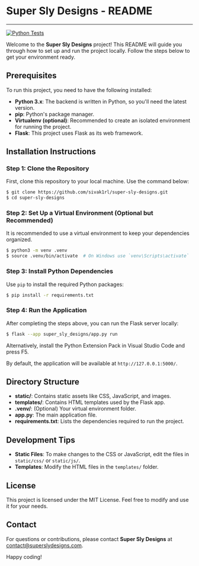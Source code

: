 # Super Sly Designs - README
---
[![Python Tests](https://github.com/sivak1rl/super-sly-design/actions/workflows/python-app.yml/badge.svg)](https://github.com/sivak1rl/super-sly-design/actions/workflows/python-app.yml)

Welcome to the **Super Sly Designs** project! This README will guide you through how to set up and run the project locally. Follow the steps below to get your environment ready.

## Prerequisites

To run this project, you need to have the following installed:

- **Python 3.x**: The backend is written in Python, so you'll need the latest version.
- **pip**: Python's package manager.
- **Virtualenv (optional)**: Recommended to create an isolated environment for running the project.
- **Flask**: This project uses Flask as its web framework.

## Installation Instructions

### Step 1: Clone the Repository

First, clone this repository to your local machine. Use the command below:

```bash
$ git clone https://github.com/sivak1rl/super-sly-designs.git
$ cd super-sly-designs
```

### Step 2: Set Up a Virtual Environment (Optional but Recommended)

It is recommended to use a virtual environment to keep your dependencies organized.

```bash
$ python3 -m venv .venv
$ source .venv/bin/activate  # On Windows use `venv\Scripts\activate`
```

### Step 3: Install Python Dependencies

Use `pip` to install the required Python packages:

```bash
$ pip install -r requirements.txt
```

### Step 4: Run the Application

After completing the steps above, you can run the Flask server locally:

```bash
$ flask --app super_sly_designs/app.py run
```

Alternatively, install the Python Extension Pack in Visual Studio Code and press F5.

By default, the application will be available at `http://127.0.0.1:5000/`.

## Directory Structure

- **static/**: Contains static assets like CSS, JavaScript, and images.
- **templates/**: Contains HTML templates used by the Flask app.
- **.venv/**: (Optional) Your virtual environment folder.
- **app.py**: The main application file.
- **requirements.txt**: Lists the dependencies required to run the project.

## Development Tips

- **Static Files**: To make changes to the CSS or JavaScript, edit the files in `static/css/` or `static/js/`.
- **Templates**: Modify the HTML files in the `templates/` folder.

## License

This project is licensed under the MIT License. Feel free to modify and use it for your needs.

## Contact

For questions or contributions, please contact **Super Sly Designs** at [contact@superslydesigns.com](mailto:contact@superslydesigns.com).

Happy coding!

